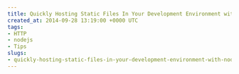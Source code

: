 ```yaml
---
title: Quickly Hosting Static Files In Your Development Environment with Node http-server
created_at: 2014-09-28 13:19:00 +0000 UTC
tags:
- HTTP
- nodejs
- Tips
slugs:
- quickly-hosting-static-files-in-your-development-environment-with-node-http-server
---
```

